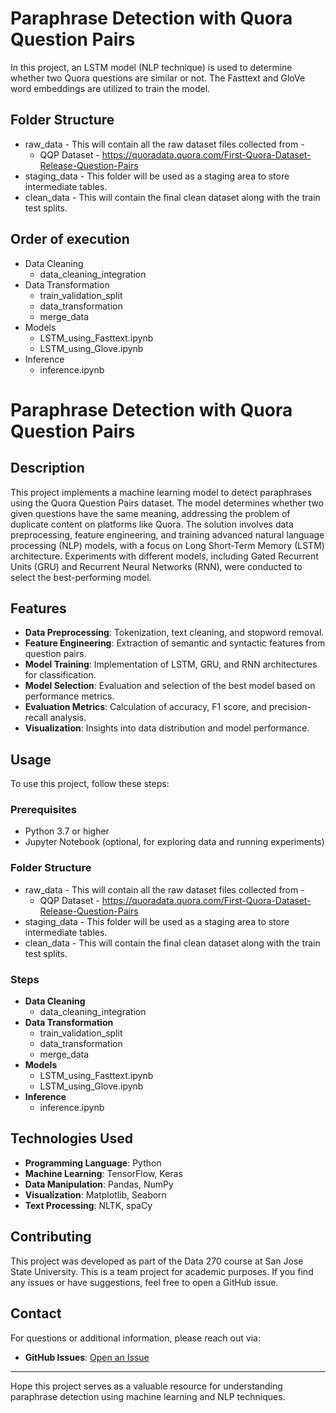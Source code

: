 # Paraphrase Detection with Quora Question Pairs

In this project, an LSTM model (NLP technique) is used to determine whether two Quora questions are similar or not. The Fasttext and GloVe word embeddings are utilized to train the model.

## Folder Structure
- raw_data - This will contain all the raw dataset files collected from -
    - QQP Dataset - https://quoradata.quora.com/First-Quora-Dataset-Release-Question-Pairs
- staging_data - This folder will be used as a staging area to store intermediate tables.
- clean_data - This will contain the final clean dataset along with the train test splits.

## Order of execution
- Data Cleaning
	- data_cleaning_integration
- Data Transformation
	- train_validation_split
	- data_transformation
	- merge_data
- Models
	- LSTM_using_Fasttext.ipynb
	- LSTM_using_Glove.ipynb
- Inference
	- inference.ipynb

# Paraphrase Detection with Quora Question Pairs

## Description

This project implements a machine learning model to detect paraphrases using the Quora Question Pairs dataset. The model determines whether two given questions have the same meaning, addressing the problem of duplicate content on platforms like Quora. The solution involves data preprocessing, feature engineering, and training advanced natural language processing (NLP) models, with a focus on Long Short-Term Memory (LSTM) architecture. Experiments with different models, including Gated Recurrent Units (GRU) and Recurrent Neural Networks (RNN), were conducted to select the best-performing model.

## Features

- **Data Preprocessing**: Tokenization, text cleaning, and stopword removal.
- **Feature Engineering**: Extraction of semantic and syntactic features from question pairs.
- **Model Training**: Implementation of LSTM, GRU, and RNN architectures for classification.
- **Model Selection**: Evaluation and selection of the best model based on performance metrics.
- **Evaluation Metrics**: Calculation of accuracy, F1 score, and precision-recall analysis.
- **Visualization**: Insights into data distribution and model performance.

## Usage

To use this project, follow these steps:

### Prerequisites

- Python 3.7 or higher
- Jupyter Notebook (optional, for exploring data and running experiments)

### Folder Structure

- raw_data - This will contain all the raw dataset files collected from -
    - QQP Dataset - https://quoradata.quora.com/First-Quora-Dataset-Release-Question-Pairs
- staging_data - This folder will be used as a staging area to store intermediate tables.
- clean_data - This will contain the final clean dataset along with the train test splits.

### Steps
- **Data Cleaning**
	- data_cleaning_integration
- **Data Transformation**
	- train_validation_split
	- data_transformation
	- merge_data
- **Models**
	- LSTM_using_Fasttext.ipynb
	- LSTM_using_Glove.ipynb
- **Inference**
	- inference.ipynb

 ## Technologies Used

- **Programming Language**: Python
- **Machine Learning**: TensorFlow, Keras
- **Data Manipulation**: Pandas, NumPy
- **Visualization**: Matplotlib, Seaborn
- **Text Processing**: NLTK, spaCy

## Contributing

This project was developed as part of the Data 270 course at San Jose State University. This is a team project for academic purposes. If you find any issues or have suggestions, feel free to open a GitHub issue.

## Contact

For questions or additional information, please reach out via:
- **GitHub Issues**: [Open an Issue](https://github.com/svarshneysjsu/Paraphrase-Detection-with-Quora-Question-Pairs/issues)

---

Hope this project serves as a valuable resource for understanding paraphrase detection using machine learning and NLP techniques.
